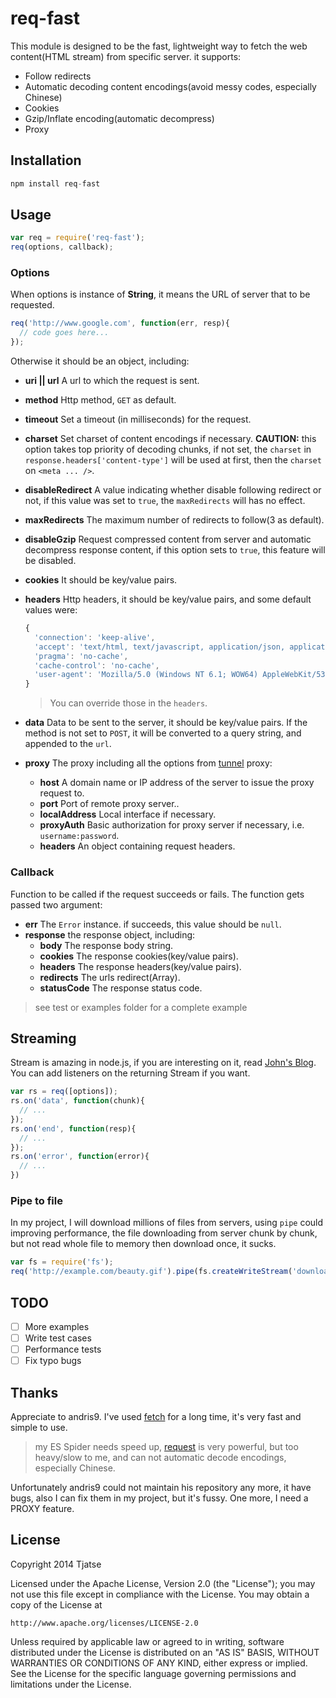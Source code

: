 # req-fast

This module is designed to be the fast, lightweight way to fetch the web content(HTML stream) from specific server. it supports:
- Follow redirects
- Automatic decoding content encodings(avoid messy codes, especially Chinese)
- Cookies
- Gzip/Inflate encoding(automatic decompress)
- Proxy

## Installation
```javascript
npm install req-fast
```

## Usage
```javascript
var req = require('req-fast');
req(options, callback);
```
### Options
When options is instance of **String**, it means the URL of server that to be requested.
```javascript
req('http://www.google.com', function(err, resp){
  // code goes here...
});
```

Otherwise it should be an object, including:
  - **uri || url** A url to which the request is sent.
  - **method** Http method, `GET` as default.
  - **timeout** Set a timeout (in milliseconds) for the request.
  - **charset** Set charset of content encodings if necessary. **CAUTION:** this option takes top priority of decoding chunks, if not set, the `charset` in `response.headers['content-type']` will be used at first, then the `charset` on `<meta ... />`.
  - **disableRedirect** A value indicating whether disable following redirect or not, if this value was set to `true`, the `maxRedirects` will has no effect.
  - **maxRedirects** The maximum number of redirects to follow(3 as default).
  - **disableGzip** Request compressed content from server and automatic decompress response content, if this option sets to `true`, this feature will be disabled.
  - **cookies** It should be key/value pairs.
  - **headers** Http headers, it should be key/value pairs, and some default values were:

    ```javascript
    {
      'connection': 'keep-alive',
      'accept': 'text/html, text/javascript, application/json, application/xhtml+xml, application/xml;q=0.9, */*;q=0.8',
      'pragma': 'no-cache',
      'cache-control': 'no-cache',
      'user-agent': 'Mozilla/5.0 (Windows NT 6.1; WOW64) AppleWebKit/537.36 (KHTML, like Gecko) Chrome/27.0.1453.110 Safari/537.36'
    }
    ```
    > You can override those in the `headers`.
  - **data** Data to be sent to the server, it should be key/value pairs. If the method is not set to `POST`, it will be converted to a query string, and appended to the `url`.
  - **proxy** The proxy including all the options from [tunnel](https://www.npmjs.org/package/tunnel) proxy:
    - **host** A domain name or IP address of the server to issue the proxy request to.
    - **port** Port of remote proxy server..
    - **localAddress** Local interface if necessary.
    - **proxyAuth** Basic authorization for proxy server if necessary, i.e. `username:password`.
    - **headers** An object containing request headers.
### Callback
Function to be called if the request succeeds or fails. The function gets passed two argument:
  - **err** The `Error` instance. if succeeds, this value should be `null`.
  - **response** the response object, including:
    - **body** The response body string.
    - **cookies** The response cookies(key/value pairs).
    - **headers** The response headers(key/value pairs).
    - **redirects** The urls redirect(Array).
    - **statusCode** The response status code.

> see test or examples folder for a complete example

## Streaming
Stream is amazing in node.js, if you are interesting on it, read [John's Blog](http://ejohn.org/blog/node-js-stream-playground/). You can add listeners on the returning Stream if you want.
```javascript
var rs = req([options]);
rs.on('data', function(chunk){
  // ...
});
rs.on('end', function(resp){
  // ...
});
rs.on('error', function(error){
  // ...
})
```
### Pipe to file
In my project, I will download millions of files from servers, using `pipe` could improving performance, the file downloading from server chunk by chunk, but not read whole file to memory then download once, it sucks.
```javascript
var fs = require('fs');
req('http://example.com/beauty.gif').pipe(fs.createWriteStream('download/001.gif'));
```
## TODO
- [ ] More examples
- [ ] Write test cases
- [ ] Performance tests
- [ ] Fix typo bugs

## Thanks
Appreciate to andris9. I've used [fetch](https://github.com/andris9/fetch) for a long time, it's very fast and simple to use.
> my ES Spider needs speed up, [request](https://github.com/mikeal/request) is very powerful,
> but too heavy/slow to me, and can not automatic decode encodings, especially Chinese.

Unfortunately andris9 could not maintain his repository any more, it have bugs, also I can fix them
in my project, but it's fussy. One more, I need a PROXY feature.

## License
Copyright 2014 Tjatse

Licensed under the Apache License, Version 2.0 (the "License");
you may not use this file except in compliance with the License.
You may obtain a copy of the License at

    http://www.apache.org/licenses/LICENSE-2.0

Unless required by applicable law or agreed to in writing, software
distributed under the License is distributed on an "AS IS" BASIS,
WITHOUT WARRANTIES OR CONDITIONS OF ANY KIND, either express or implied.
See the License for the specific language governing permissions and
limitations under the License.


